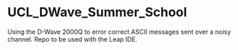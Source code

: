 # UCL_DWave_Summer_School
Using the D-Wave 2000Q to error correct ASCII messages sent over a noisy channel. Repo to be used with the Leap IDE.
